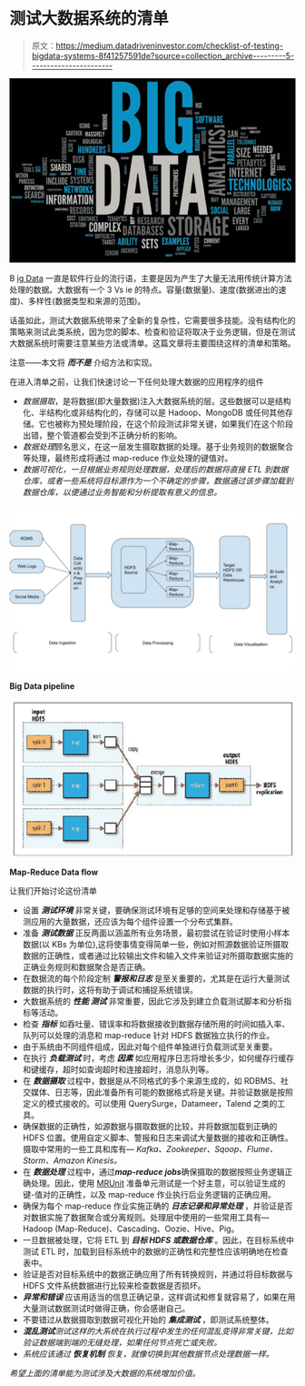 # 测试大数据系统的清单

> 原文：<https://medium.datadriveninvestor.com/checklist-of-testing-bigdata-systems-8f41257591de?source=collection_archive---------5----------------------->

![](img/436f5a9761479314520f67f82d40ada0.png)

B [ig Data](https://en.wikipedia.org/wiki/Big_data) 一直是软件行业的流行语，主要是因为产生了大量无法用传统计算方法处理的数据。大数据有一个 3 Vs ie 的特点。容量(数据量)、速度(数据进出的速度)、多样性(数据类型和来源的范围)。

话虽如此，测试大数据系统带来了全新的复杂性，它需要很多技能。没有结构化的策略来测试此类系统，因为您的脚本、检查和验证将取决于业务逻辑，但是在测试大数据系统时需要注意某些方法或清单。这篇文章将主要围绕这样的清单和策略。

注意——本文将 ***而不是*** 介绍方法和实现。

在进入清单之前，让我们快速讨论一下任何处理大数据的应用程序的组件

*   *数据摄取*，是将数据(即大量数据)注入大数据系统的层。这些数据可以是结构化、半结构化或非结构化的，存储可以是 Hadoop、MongoDB 或任何其他存储。它也被称为预处理阶段，在这个阶段测试非常关键，如果我们在这个阶段出错，整个管道都会受到不正确分析的影响。
*   *数据处理*顾名思义，在这一层发生摄取数据的处理。基于业务规则的数据聚合等处理，最终形成将通过 map-reduce 作业处理的键值对。
*   *数据可视化，一旦根据业务规则处理数据，处理后的数据将直接 ETL 到数据仓库，或者一些系统将目标源作为一个不确定的步骤，数据通过该步骤加载到数据仓库，以便通过业务智能和分析提取有意义的信息。*

![](img/6a1b2c4247cf09581b4f46a588cde1bc.png)

**Big Data pipeline**

![](img/076f1abdc1dba726a1055328463c905f.png)

**Map-Reduce Data flow**

让我们开始讨论这份清单

*   设置 ***测试环境*** 非常关键，要确保测试环境有足够的空间来处理和存储基于被测应用的大量数据，还应该为每个组件设置一个分布式集群。
*   准备 ***测试数据*** 正反两面以涵盖所有业务场景，最初尝试在验证时使用小样本数据(以 KBs 为单位),这将使事情变得简单一些，例如对照源数据验证所摄取数据的正确性，或者通过比较输出文件和输入文件来验证对所摄取数据实施的正确业务规则和数据聚合是否正确。
*   在数据流的每个阶段定制 ***警报和日志*** 是至关重要的，尤其是在运行大量测试数据的执行时，这将有助于调试和捕捉系统错误。
*   大数据系统的 ***性能* *测试*** 非常重要，因此它涉及到建立负载测试脚本和分析指标等活动。
*   检查 ***指标*** 如吞吐量、错误率和将数据接收到数据存储所用的时间如插入率、队列可以处理的消息和 map-reduce 针对 HDFS 数据独立执行的作业。
*   由于系统由不同组件组成，因此对每个组件单独进行负载测试至关重要。
*   在执行 ***负载测试*** 时，考虑 ***因素*** 如应用程序日志将增长多少，如何缓存行缓存和键缓存，超时如查询超时和连接超时，消息队列等。
*   在 ***数据摄取*** 过程中，数据是从不同格式的多个来源生成的，如 RDBMS、社交媒体、日志等，因此准备所有可能的数据格式将是关键。并验证数据是按照定义的模式接收的。可以使用 QuerySurge，Datameer，Talend 之类的工具。
*   确保数据的正确性，如源数据与摄取数据的比较，并将数据加载到正确的 HDFS 位置。使用自定义脚本、警报和日志来调试大量数据的接收和正确性。摄取中常用的一些工具和库有— *Kafka、Zookeeper、Sqoop、Flume、Storm、Amazon Kinesis。*
*   在 ***数据处理*** 过程中，通过***map-reduce jobs***确保摄取的数据按照业务逻辑正确处理。因此，使用 [MRUnit](http://mlwiki.org/index.php/MapReduce/MRUnit) 准备单元测试是一个好主意，可以验证生成的键-值对的正确性，以及 map-reduce 作业执行后业务逻辑的正确应用。
*   确保为每个 map-reduce 作业实施正确的 ***日志记录和异常处理*** ，并验证是否对数据实施了数据聚合或分离规则。处理层中使用的一些常用工具有— Hadoop (Map-Reduce)、Cascading、Oozie、Hive、Pig。
*   一旦数据被处理，它将 ETL 到 ***目标 HDFS 或数据仓库*** 。因此，在目标系统中测试 ETL 时，加载到目标系统中的数据的正确性和完整性应该明确地在检查表中。
*   验证是否对目标系统中的数据正确应用了所有转换规则，并通过将目标数据与 HDFS 文件系统数据进行比较来检查数据是否损坏。
*   ***异常和错误*** 应该用适当的信息正确记录，这样调试和修复就容易了，如果在用大量测试数据测试时做得正确，你会感谢自己。
*   不要错过从数据摄取到数据可视化开始的 ***集成测试*** ，即测试系统整体。
*   ***混乱测试****测试这样的大系统在执行过程中发生的任何混乱变得非常关键，比如验证数据端到端的无缝处理，如果任何节点死亡或失败。*
*   *系统应该通过 ***恢复机制*** 恢复，就像切换到其他数据节点处理数据一样。*

*希望上面的清单能为测试涉及大数据的系统增加价值。*